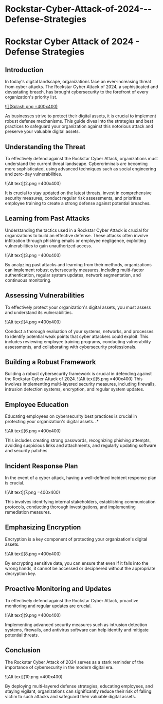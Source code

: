 # Rockstar-Cyber-Attack-of-2024---Defense-Strategies
# Rockstar Cyber Attack of 2024 - Defense Strategies

## Introduction
In today's digital landscape, organizations face an ever-increasing threat from cyber attacks. The Rockstar Cyber Attack of 2024, a sophisticated and devastating breach, has brought cybersecurity to the forefront of every organization's priority list.

[![](Splash.png =400x400)
](https://imgur.com/eFgsaKe)

As businesses strive to protect their digital assets, it is crucial to implement robust defense mechanisms. This guide dives into the strategies and best practices to safeguard your organization against this notorious attack and preserve your valuable digital assets.

## Understanding the Threat
To effectively defend against the Rockstar Cyber Attack, organizations must understand the current threat landscape. Cybercriminals are becoming more sophisticated, using advanced techniques such as social engineering and zero-day vulnerabilities.

![Alt text](2.png =400x400)


It is crucial to stay updated on the latest threats, invest in comprehensive security measures, conduct regular risk assessments, and prioritize employee training to create a strong defense against potential breaches.

## Learning from Past Attacks
Understanding the tactics used in a Rockstar Cyber Attack is crucial for organizations to build an effective defense. These attacks often involve infiltration through phishing emails or employee negligence, exploiting vulnerabilities to gain unauthorized access.

![Alt text](3.png =400x400)

By analyzing past attacks and learning from their methods, organizations can implement robust cybersecurity measures, including multi-factor authentication, regular system updates, network segmentation, and continuous monitoring.

## Assessing Vulnerabilities
To effectively protect your organization's digital assets, you must assess and understand its vulnerabilities.

![Alt text](4.png =400x400)

Conduct a thorough evaluation of your systems, networks, and processes to identify potential weak points that cyber attackers could exploit. This includes reviewing employee training programs, conducting vulnerability assessments, and collaborating with cybersecurity professionals.

## Building a Robust Framework
Building a robust cybersecurity framework is crucial in defending against the Rockstar Cyber Attack of 2024.
![Alt text](5.png =400x400)
This involves implementing multi-layered security measures, including firewalls, intrusion detection systems, encryption, and regular system updates.

## Employee Education
Educating employees on cybersecurity best practices is crucial in protecting your organization's digital assets.
.*

![Alt text](6.png =400x400)

This includes creating strong passwords, recognizing phishing attempts, avoiding suspicious links and attachments, and regularly updating software and security patches.

## Incident Response Plan
In the event of a cyber attack, having a well-defined incident response plan is crucial.

![Alt text](7.png =400x400)

This involves identifying internal stakeholders, establishing communication protocols, conducting thorough investigations, and implementing remediation measures.

## Emphasizing Encryption
Encryption is a key component of protecting your organization's digital assets.

![Alt text](8.png =400x400)

By encrypting sensitive data, you can ensure that even if it falls into the wrong hands, it cannot be accessed or deciphered without the appropriate decryption key.

## Proactive Monitoring and Updates
To effectively defend against the Rockstar Cyber Attack, proactive monitoring and regular updates are crucial.

![Alt text](9.png =400x400)

Implementing advanced security measures such as intrusion detection systems, firewalls, and antivirus software can help identify and mitigate potential threats.

## Conclusion
The Rockstar Cyber Attack of 2024 serves as a stark reminder of the importance of cybersecurity in the modern digital era.

![Alt text](10.png =400x400)

By deploying multi-layered defense strategies, educating employees, and staying vigilant, organizations can significantly reduce their risk of falling victim to such attacks and safeguard their valuable digital assets.
